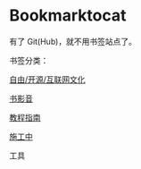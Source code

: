 Bookmarktocat
=============

有了 Git(Hub)，就不用书签站点了。

书签分类：

[自由/开源/互联网文化](foss-internet-culture.md)

[书影音](book-film-music.md)

[教程指南](howto-tuts.md)

[施工中](in-progress.md)

工具